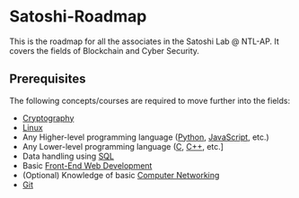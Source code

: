# Satoshi-Roadmap
This is the roadmap for all the associates in the Satoshi Lab @ NTL-AP. It covers the fields of Blockchain and Cyber Security.

## Prerequisites
The following concepts/courses are required to move further into the fields:
* [Cryptography](https://www.coursera.org/learn/crypto)
* [Linux](https://www.edx.org/course/introduction-to-linux)
* Any Higher-level programming language ([Python](https://docs.python.org/3/tutorial/), [JavaScript](https://learn.freecodecamp.org/javascript-algorithms-and-data-structures/basic-javascript), etc.)
* Any Lower-level programming language ([C](https://www.learn-c.org/), [C++](https://www.learncpp.com/), etc.]
* Data handling using [SQL](https://sqlbolt.com)
* Basic [Front-End Web Development](https://learn.freecodecamp.org/)
* (Optional) Knowledge of basic [Computer Networking](https://www.geeksforgeeks.org/computer-network-tutorials/)
* [Git](https://readwrite.com/2013/09/30/understanding-github-a-journey-for-beginners-part-1/)
